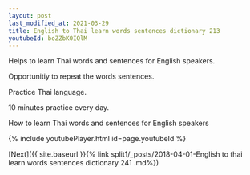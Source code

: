 ```yaml
---
layout: post
last_modified_at: 2021-03-29
title: English to Thai learn words sentences dictionary 213 
youtubeId: boZZbK0IQlM
---
```

 
 
Helps to learn Thai words and sentences for English speakers.

Opportunitiy to repeat the words sentences. 

Practice Thai language. 
 
10 minutes practice every day. 
 
How to learn Thai words and sentences for English speakers 
 
{% include youtubePlayer.html id=page.youtubeId %}
 
 
[Next]({{ site.baseurl }}{% link  split1/_posts/2018-04-01-English to thai learn words sentences dictionary 241 .md%})
 

